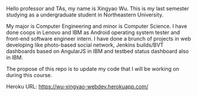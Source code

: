 Hello professor and TAs, my name is Xingyao Wu. This is my last semester studying as a undergraduate student in Northeastern University.

My major is Computer Engineering and minor is Computer Science. I have done coops in Lenovo and IBM as Android operating system tester and
front-end software engineer intern. I have done a brunch of projects in web developing like photo-based social network, Jenkins builds/BVT
dashboards based on AngularJS in IBM and testbed status dashboard also in IBM.

The propose of this repo is to update my code that I will be working on during this course.

Heroku URL: https://wu-xingyao-webdev.herokuapp.com/